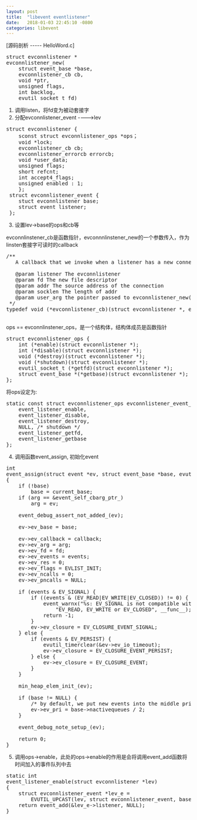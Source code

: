 ```yaml
---
layout: post
title:  "libevent eventlistener"
date:   2018-01-03 22:45:10 -0800
categories: libevent
---
```


[源码剖析 ----- HelloWord.c]
<pre>
struct evconnlistener *
evconnlistener_new(
	struct event_base *base,
	evconnlistener_cb cb, 
	void *ptr, 
	unsigned flags, 
	int backlog,
    evutil_socket_t fd)
</pre>

1. 调用listen，将fd变为被动套接字
2. 分配evconnlistener_event ---->lev
<pre>
struct evconnlistener {
    sconst struct evconnlistener_ops *ops；
    void *lock;
    evconnlistener_cb cb;
    evconnlistener_errorcb errorcb;
    void *user_data;
    unsigned flags;
    short refcnt;
    int accept4_flags;
    unsigned enabled : 1;
    };
 struct evconnlistener_event {
 	stuct evconnlistener base;
 	struct event listener;
 };</pre>

3. 设置lev->base的ops和cb等

evconnlinstener\_cb是函数指针，evconnnlinstener_new的一个参数传入，作为linsten套接字可读时的callback
<pre>
/**
   A callback that we invoke when a listener has a new connection.

   @param listener The evconnlistener
   @param fd The new file descriptor
   @param addr The source address of the connection
   @param socklen The length of addr
   @param user_arg the pointer passed to evconnlistener_new()
 */
typedef void (*evconnlistener_cb)(struct evconnlistener *, evutil_socket_t, struct sockaddr *, int socklen, void *);

</pre>

ops == evconnlinstener_ops，是一个结构体，结构体成员是函数指针
<pre>struct evconnlistener_ops {
	int (*enable)(struct evconnlistener *);
	int (*disable)(struct evconnlistener *);
	void (*destroy)(struct evconnlistener *);
	void (*shutdown)(struct evconnlistener *);
	evutil_socket_t (*getfd)(struct evconnlistener *);
	struct event_base *(*getbase)(struct evconnlistener *);
};</pre>
将ops设定为:
<pre>static const struct evconnlistener_ops evconnlistener_event_ops = {
	event_listener_enable,
	event_listener_disable,
	event_listener_destroy,
	NULL, /* shutdown */
	event_listener_getfd,
	event_listener_getbase
};
</pre>

4. 调用函数event_assign, 初始化event
<pre>int
event_assign(struct event *ev, struct event_base *base, evutil_socket_t fd, short events, void (*callback)(evutil_socket_t, short, void *), void *arg)
{
	if (!base)
		base = current_base;
	if (arg == &event_self_cbarg_ptr_)
		arg = ev;

	event_debug_assert_not_added_(ev);

	ev->ev_base = base;

	ev->ev_callback = callback;
	ev->ev_arg = arg;
	ev->ev_fd = fd;
	ev->ev_events = events;
	ev->ev_res = 0;
	ev->ev_flags = EVLIST_INIT;
	ev->ev_ncalls = 0;
	ev->ev_pncalls = NULL;

	if (events & EV_SIGNAL) {
		if ((events & (EV_READ|EV_WRITE|EV_CLOSED)) != 0) {
			event_warnx("%s: EV_SIGNAL is not compatible with "
			    "EV_READ, EV_WRITE or EV_CLOSED", __func__);
			return -1;
		}
		ev->ev_closure = EV_CLOSURE_EVENT_SIGNAL;
	} else {
		if (events & EV_PERSIST) {
			evutil_timerclear(&ev->ev_io_timeout);
			ev->ev_closure = EV_CLOSURE_EVENT_PERSIST;
		} else {
			ev->ev_closure = EV_CLOSURE_EVENT;
		}
	}

	min_heap_elem_init_(ev);

	if (base != NULL) {
		/* by default, we put new events into the middle priority */
		ev->ev_pri = base->nactivequeues / 2;
	}

	event_debug_note_setup_(ev);

	return 0;
}
</pre>

5. 调用ops->enable，此处的ops->enable的作用是会将调用event_add函数将时间加入的事件队列中去
<pre>static int
event_listener_enable(struct evconnlistener *lev)
{
	struct evconnlistener_event *lev_e =
	    EVUTIL_UPCAST(lev, struct evconnlistener_event, base);
	return event_add(&lev_e->listener, NULL);
}</pre>
